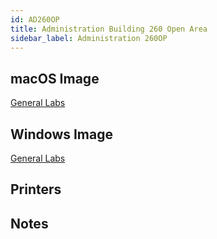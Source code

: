 ```yaml
---
id: AD260OP
title: Administration Building 260 Open Area
sidebar_label: Administration 260OP
---
```


## macOS Image
[General Labs](image-mac-generallabs.md)

## Windows Image
[General Labs](image-win-generallabs.md)

## Printers

## Notes
